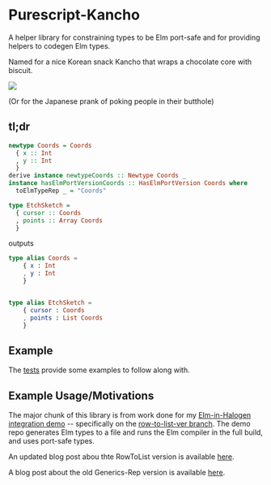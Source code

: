 # Purescript-Kancho

A helper library for constraining types to be Elm port-safe and for providing helpers to codegen Elm types.

Named for a nice Korean snack Kancho that wraps a chocolate core with biscuit.

![](http://i.imgur.com/iUqmQyv.png)

(Or for the Japanese prank of poking people in their butthole)

## tl;dr

```purs
newtype Coords = Coords
  { x :: Int
  , y :: Int
  }
derive instance newtypeCoords :: Newtype Coords _
instance hasElmPortVersionCoords :: HasElmPortVersion Coords where
  toElmTypeRep _ = "Coords"

type EtchSketch =
  { cursor :: Coords
  , points :: Array Coords
  }
```

outputs

```elm
type alias Coords =
    { x : Int
    , y : Int
    }


type alias EtchSketch =
    { cursor : Coords
    , points : List Coords
    }
```

## Example

The [tests](test/Main.purs) provide some examples to follow along with.

## Example Usage/Motivations

The major chunk of this library is from work done for my [Elm-in-Halogen integration demo](https://github.com/justinwoo/purescript-halogen-elm-etch-sketch/) -- specifically on the [row-to-list-ver branch](https://github.com/justinwoo/purescript-halogen-elm-etch-sketch/tree/row-to-list-ver). The demo repo generates Elm types to a file and runs the Elm compiler in the full build, and uses port-safe types.

An updated blog post abou thte RowToList version is available [here](https://qiita.com/kimagure/items/09b24ed22cfc596248b4).

A blog post about the old Generics-Rep version is available [here](http://qiita.com/kimagure/items/d12525d42516f95dd541).
